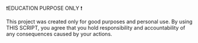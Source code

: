 ❗EDUCATION PURPOSE ONLY ❗

This project was created only for good purposes and personal use.
By using THIS SCRIPT, you agree that you hold responsibility and accountability of any consequences caused by your actions.
